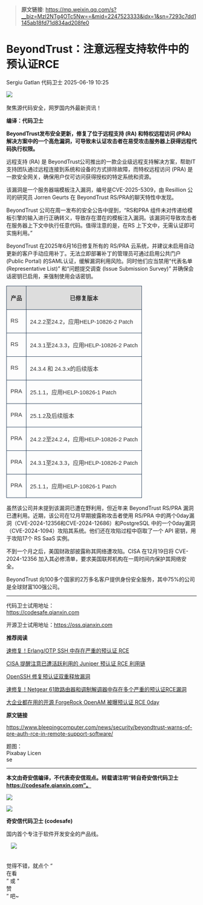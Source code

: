 > **原文链接**: https://mp.weixin.qq.com/s?__biz=MzI2NTg4OTc5Nw==&mid=2247523333&idx=1&sn=7293c7dd1145ab18fd71d834ad208fe0

#  BeyondTrust：注意远程支持软件中的预认证RCE  
Sergiu Gatlan  代码卫士   2025-06-19 10:25  
  
![](https://mmbiz.qpic.cn/mmbiz_gif/Az5ZsrEic9ot90z9etZLlU7OTaPOdibteeibJMMmbwc29aJlDOmUicibIRoLdcuEQjtHQ2qjVtZBt0M5eVbYoQzlHiaw/640?wx_fmt=gif "")  
    
聚焦源代码安全，网罗国内外最新资讯！  
  
**编译：代码卫士**  
  
**BeyondTrust发布安全更新，修复了位于远程支持 (RA) 和特权远程访问 (PRA) 解决方案中的一个高危漏洞，可导致未认证攻击者在易受攻击服务器上获得远程代码执行权限。**  
  
远程支持 (RA) 是 BeyondTrust公司推出的一款企业级远程支持解决方案，帮助IT支持团队通过远程连接到系统和设备的方式排除故障，而特权远程访问 (PRA) 是一款安全网关，确保用户仅可访问获得授权的特定系统和资源。  
  
该漏洞是一个服务器端模板注入漏洞，编号是CVE-2025-5309，由 Resillion 公司的研究员 Jorren Geurts 在 BeyondTrust RS/PRA的聊天特性中发现。  
  
BeyondTrust 公司在周一发布的安全公告中提到，“RS和PRA 组件未对传递给模板引擎的输入进行正确转义，导致存在潜在的模板注入漏洞。该漏洞可导致攻击者在服务器上下文中执行任意代码。值得注意的是，在RS 上下文中，无需认证即可实施利用。”  
  
BeyondTrust 在2025年6月16日修复所有的 RS/PRA 云系统，并建议未启用自动更新的客户手动应用补丁。无法立即部署补丁的管理员可通过启用公共门户 (Public Portal) 的SAML认证，缓解漏洞利用风险。同时他们应当禁用“代表名单 (Representative List)” 和“问题提交调查 (Issue Submission Survey)” 并确保会话密钥已启用，来强制使用会话密钥。  
<table><tbody><tr><td data-colwidth="196" valign="top" style="border: 1px solid rgb(29, 54, 82);background: rgb(221, 221, 221);box-sizing: border-box;padding: 5px 10px;"><p style="text-align:center;font-size: 15px;"><span style="font-size:15px;"><strong><span style="color: #333333;font-size: 15px;font-family:宋体;"><span leaf="">产品</span></span></strong></span></p></td><td valign="top" style="border-top: 1px solid rgb(29, 54, 82);border-right: 1px solid rgb(29, 54, 82);border-bottom: 1px solid rgb(29, 54, 82);border-image: initial;border-left: none;background: rgb(221, 221, 221);box-sizing: border-box;padding: 5px 10px;"><p style="text-align:center;font-size: 15px;"><span style="font-size:15px;"><strong><span style="color: #333333;font-size: 15px;font-family:宋体;"><span leaf="">已修复版本</span></span></strong></span></p></td></tr><tr><td data-colwidth="196" valign="top" style="border-right: 1px solid #1d3652;border-bottom: 1px solid #1d3652;border-left: 1px solid #1d3652;border-image: initial;border-top: none;padding:5px 10px;"><p style="text-align:left;font-size: 15px;"><span style="color: #333333;font-size: 15px;font-family:Arial, sans-serif;"><span leaf="">RS</span></span></p></td><td valign="top" style="border-top: none;border-left: none;border-bottom: 1px solid #1d3652;border-right: 1px solid #1d3652;padding:5px 10px;"><p style="text-align:left;font-size: 15px;"><span style="font-size:15px;"><span style="color: #333333;font-size: 15px;font-family:Arial, sans-serif;"><span leaf="">24.2.2</span></span><span style="color: #333333;font-size: 15px;font-family:宋体;"><span leaf="">至</span></span><span style="color: #333333;font-size: 15px;font-family:Arial, sans-serif;"><span leaf="">24.2</span></span><span style="color: #333333;font-size: 15px;font-family:宋体;"><span leaf="">，应用</span></span><span style="color: #333333;font-size: 15px;font-family:Arial, sans-serif;"><span leaf="">HELP-10826-2 Patch</span></span></span></p></td></tr><tr><td data-colwidth="196" valign="top" style="border-right: 1px solid #1d3652;border-bottom: 1px solid #1d3652;border-left: 1px solid #1d3652;border-image: initial;border-top: none;padding:5px 10px;"><p style="text-align:left;font-size: 15px;"><span style="color: #333333;font-size: 15px;font-family:Arial, sans-serif;"><span leaf="">RS</span></span></p></td><td valign="top" style="border-top: none;border-left: none;border-bottom: 1px solid #1d3652;border-right: 1px solid #1d3652;padding:5px 10px;"><p style="text-align:left;font-size: 15px;"><span style="font-size:15px;"><span style="color: #333333;font-size: 15px;font-family:Arial, sans-serif;"><span leaf="">24.3.1</span></span><span style="color: #333333;font-size: 15px;font-family:宋体;"><span leaf="">至</span></span><span style="color: #333333;font-size: 15px;font-family:Arial, sans-serif;"><span leaf="">24.3.3</span></span><span style="color: #333333;font-size: 15px;font-family:宋体;"><span leaf="">，应用</span></span><span style="color: #333333;font-size: 15px;font-family:Arial, sans-serif;"><span leaf="">HELP-10826-2 Patch</span></span></span></p></td></tr><tr><td data-colwidth="196" valign="top" style="border-right: 1px solid #1d3652;border-bottom: 1px solid #1d3652;border-left: 1px solid #1d3652;border-image: initial;border-top: none;padding:5px 10px;"><p style="text-align:left;font-size: 15px;"><span style="color: #333333;font-size: 15px;font-family:Arial, sans-serif;"><span leaf="">RS</span></span></p></td><td valign="top" style="border-top: none;border-left: none;border-bottom: 1px solid #1d3652;border-right: 1px solid #1d3652;padding:5px 10px;"><p style="text-align:left;font-size: 15px;"><span style="font-size:15px;"><span style="color: #333333;font-size: 15px;font-family:Arial, sans-serif;"><span leaf="">24.3.4 </span></span><span style="color: #333333;font-size: 15px;font-family:宋体;"><span leaf="">和</span></span><span style="color: #333333;font-size: 15px;font-family:Arial, sans-serif;"><span leaf=""> 24.3.x</span></span><span style="color: #333333;font-size: 15px;font-family:宋体;"><span leaf="">的后续版本</span></span></span></p></td></tr><tr><td data-colwidth="196" valign="top" style="border-right: 1px solid #1d3652;border-bottom: 1px solid #1d3652;border-left: 1px solid #1d3652;border-image: initial;border-top: none;padding:5px 10px;"><p style="text-align:left;font-size: 15px;"><span style="color: #333333;font-size: 15px;font-family:Arial, sans-serif;"><span leaf="">PRA</span></span></p></td><td valign="top" style="border-top: none;border-left: none;border-bottom: 1px solid #1d3652;border-right: 1px solid #1d3652;padding:5px 10px;"><p style="text-align:left;font-size: 15px;"><span style="font-size:15px;"><span style="color: #333333;font-size: 15px;font-family:Arial, sans-serif;"><span leaf="">25.1.1</span></span><span style="color: #333333;font-size: 15px;font-family:宋体;"><span leaf="">，应用</span></span><span style="color: #333333;font-size: 15px;font-family:Arial, sans-serif;"><span leaf="">HELP-10826-1 Patch</span></span></span></p></td></tr><tr><td data-colwidth="196" valign="top" style="border-right: 1px solid #1d3652;border-bottom: 1px solid #1d3652;border-left: 1px solid #1d3652;border-image: initial;border-top: none;padding:5px 10px;"><p style="text-align:left;font-size: 15px;"><span style="color: #333333;font-size: 15px;font-family:Arial, sans-serif;"><span leaf="">PRA</span></span></p></td><td valign="top" style="border-top: none;border-left: none;border-bottom: 1px solid #1d3652;border-right: 1px solid #1d3652;padding:5px 10px;"><p style="text-align:left;font-size: 15px;"><span style="font-size:15px;"><span style="color: #333333;font-size: 15px;font-family:Arial, sans-serif;"><span leaf="">25.1.2</span></span><span style="color: #333333;font-size: 15px;font-family:宋体;"><span leaf="">及后续版本</span></span></span></p></td></tr><tr><td data-colwidth="196" valign="top" style="border-right: 1px solid #1d3652;border-bottom: 1px solid #1d3652;border-left: 1px solid #1d3652;border-image: initial;border-top: none;padding:5px 10px;"><p style="text-align:left;font-size: 15px;"><span style="color: #333333;font-size: 15px;font-family:Arial, sans-serif;"><span leaf="">PRA</span></span></p></td><td valign="top" style="border-top: none;border-left: none;border-bottom: 1px solid #1d3652;border-right: 1px solid #1d3652;padding:5px 10px;"><p style="text-align:left;font-size: 15px;"><span style="font-size:15px;"><span style="color: #333333;font-size: 15px;font-family:Arial, sans-serif;"><span leaf="">24.2.2</span></span><span style="color: #333333;font-size: 15px;font-family:宋体;"><span leaf="">至</span></span><span style="color: #333333;font-size: 15px;font-family:Arial, sans-serif;"><span leaf="">24.2.4</span></span><span style="color: #333333;font-size: 15px;font-family:宋体;"><span leaf="">，应用</span></span><span style="color: #333333;font-size: 15px;font-family:Arial, sans-serif;"><span leaf="">HELP-10826-2 Patch</span></span></span></p></td></tr><tr><td data-colwidth="196" valign="top" style="border-right: 1px solid #1d3652;border-bottom: 1px solid #1d3652;border-left: 1px solid #1d3652;border-image: initial;border-top: none;padding:5px 10px;"><p style="text-align:left;font-size: 15px;"><span style="color: #333333;font-size: 15px;font-family:Arial, sans-serif;"><span leaf="">PRA</span></span></p></td><td valign="top" style="border-top: none;border-left: none;border-bottom: 1px solid #1d3652;border-right: 1px solid #1d3652;padding:5px 10px;"><p style="text-align:left;font-size: 15px;"><span style="font-size:15px;"><span style="color: #333333;font-size: 15px;font-family:Arial, sans-serif;"><span leaf="">24.3.1</span></span><span style="color: #333333;font-size: 15px;font-family:宋体;"><span leaf="">至</span></span><span style="color: #333333;font-size: 15px;font-family:Arial, sans-serif;"><span leaf="">24.3.3</span></span><span style="color: #333333;font-size: 15px;font-family:宋体;"><span leaf="">，应用</span></span><span style="color: #333333;font-size: 15px;font-family:Arial, sans-serif;"><span leaf="">HELP-10826-2 Patch</span></span></span></p></td></tr><tr><td data-colwidth="196" valign="top" style="border-right: 1px solid #1d3652;border-bottom: 1px solid #1d3652;border-left: 1px solid #1d3652;border-image: initial;border-top: none;padding:5px 10px;"><p style="text-align:left;font-size: 15px;"><span style="color: #333333;font-size: 15px;font-family:Arial, sans-serif;"><span leaf="">PRA</span></span></p></td><td valign="top" style="border-top: none;border-left: none;border-bottom: 1px solid #1d3652;border-right: 1px solid #1d3652;padding:5px 10px;"><p style="text-align:left;font-size: 15px;"><span style="font-size:15px;"><span style="color: #333333;font-size: 15px;font-family:Arial, sans-serif;"><span leaf="">25.1.1</span></span><span style="color: #333333;font-size: 15px;font-family:宋体;"><span leaf="">，应用</span></span><span style="color: #333333;font-size: 15px;font-family:Arial, sans-serif;"><span leaf="">HELP-10826-1 Patch</span></span></span></p></td></tr></tbody></table>  
  
虽然该公司并未提到该漏洞已遭在野利用，但近年来 BeyondTrust RS/PRA 漏洞已遭利用。近期，该公司在12月早期披露称攻击者使用 RS/PRA 中的两个0day漏洞（CVE-2024-12356和CVE-2024-12686）和PostgreSQL 中的一个0day漏洞（CVE-2024-1094）攻陷其系统。他们还在攻陷过程中窃取了一个 API 密钥，用于攻陷17个 RS SaaS 实例。  
  
不到一个月之后，美国财政部披露称其网络遭攻陷。CISA 在12月19日将 CVE-2024-12356 加入其必修清单，要求美国联邦机构在一周时间内保护其网络安全。  
  
BeyondTrust 向100多个国家的2万多名客户提供身份安全服务，其中75%的公司是全球财富100强公司。  
  
****  
代码卫士试用地址：  
https://codesafe.qianxin.com  
  
开源卫士试用地址：https://oss.qianxin.com  
  
  
  
  
  
  
  
  
  
  
  
  
  
**推荐阅读**  
  
[速修复！Erlang/OTP SSH 中存在严重的预认证 RCE](https://mp.weixin.qq.com/s?__biz=MzI2NTg4OTc5Nw==&mid=2247522791&idx=1&sn=b726626262a08aef9a0f09bf3d3332e0&scene=21#wechat_redirect)  
  
  
[CISA 提醒注意已遭活跃利用的 Juniper 预认证 RCE 利用链](https://mp.weixin.qq.com/s?__biz=MzI2NTg4OTc5Nw==&mid=2247518122&idx=1&sn=d6b5a20e45ee8897ed249a7bdde21ebb&scene=21#wechat_redirect)  
  
  
[OpenSSH 修复预认证双重释放漏洞](https://mp.weixin.qq.com/s?__biz=MzI2NTg4OTc5Nw==&mid=2247515493&idx=1&sn=10c488e3633714016c305152a77ee339&scene=21#wechat_redirect)  
  
  
[速修复！Netgear 61款路由器和调制解调器中存在多个严重的预认证RCE漏洞](https://mp.weixin.qq.com/s?__biz=MzI2NTg4OTc5Nw==&mid=2247509274&idx=1&sn=216d21cb49d9020ea39826423b5b770f&scene=21#wechat_redirect)  
  
  
[大企业都在用的开源 ForgeRock OpenAM 被曝预认证 RCE 0day](https://mp.weixin.qq.com/s?__biz=MzI2NTg4OTc5Nw==&mid=2247506349&idx=2&sn=c1cd744877e475629005b1d5af227712&scene=21#wechat_redirect)  
  
  
  
  
  
**原文链接**  
  
https://www.bleepingcomputer.com/news/security/beyondtrust-warns-of-pre-auth-rce-in-remote-support-software/  
  
  
  
题图：  
Pixabay Licen  
se  
  
****  
**本文由奇安信编译，不代表奇安信观点。转载请注明“转自奇安信代码卫士 https://codesafe.qianxin.com”。**  
  
  
  
  
![](https://mmbiz.qpic.cn/mmbiz_jpg/oBANLWYScMSf7nNLWrJL6dkJp7RB8Kl4zxU9ibnQjuvo4VoZ5ic9Q91K3WshWzqEybcroVEOQpgYfx1uYgwJhlFQ/640?wx_fmt=jpeg "")  
  
![](https://mmbiz.qpic.cn/mmbiz_jpg/oBANLWYScMSN5sfviaCuvYQccJZlrr64sRlvcbdWjDic9mPQ8mBBFDCKP6VibiaNE1kDVuoIOiaIVRoTjSsSftGC8gw/640?wx_fmt=jpeg "")  
  
**奇安信代码卫士 (codesafe)**  
  
国内首个专注于软件开发安全的产品线。  
  
   ![](https://mmbiz.qpic.cn/mmbiz_gif/oBANLWYScMQ5iciaeKS21icDIWSVd0M9zEhicFK0rbCJOrgpc09iaH6nvqvsIdckDfxH2K4tu9CvPJgSf7XhGHJwVyQ/640?wx_fmt=gif "")  
  
   
觉得不错，就点个 “  
在看  
” 或 "  
赞  
” 吧~  
  
